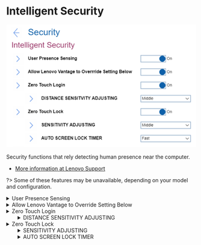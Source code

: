 # Intelligent Security #

![](./img/intelligentsecurity.png)

Security functions that rely detecting human presence near the computer.

 - [More information at Lenovo Support](https://support.lenovo.com/solutions/ht511536-smart-features)

?> Some of these features may be unavailable, depending on your model and configuration.

<details><summary>User Presence Sensing</summary>

Whether to enable functions that rely on using the IR camera to recognize the user's presence and if the user is looking at the screen.

!> Before using this feature, ensure you create your Face ID with the IR camera.

 - [More information at Lenovo Support](https://support.lenovo.com/uu/en/solutions/ht511536-smart-features)

Options:

1. **On** - Default.
2. Off

| WMI Setting name | Values | Locked by SVP | AMD/Intel |
|:---|:---|:---|:---|
| UserPresenceSensing | Disable,Enable | yes |  |

</details>

<details><summary>Allow Lenovo Vantage to Override Setting Below</summary>

Whether to allow Windows® service to prioritize the settings of Lenovo Vantage, if Lenovo Vantage is installed.

 - [More information at Lenovo Support](https://support.lenovo.com/us/en/solutions/ht505081-lenovo-vantage-using-your-pc-just-got-easier)
 - [More information at Lenovo.com](https://www.lenovo.com/us/en/software/vantage)

Options:

1. **On** - Default.
2. Off. Enforce BIOS settings. 

| WMI Setting name | Values | Locked by SVP | AMD/Intel |
|:---|:---|:---|:---|
| ZeroTouchAllowOverride | Disable,Enable | yes |  |

</details>

<details><summary>Zero Touch Login</summary>

Whether to unlock or wake up the computer automatically when you are in front of it or approaching it.

Options:

1. **On** - Default.
2. Off.

| WMI Setting name | Values | Locked by SVP | AMD/Intel |
|:---|:---|:---|:---|
| ZeroTouchLogin | Disable,Enable | yes |  |

</details>

<div style='margin-left:30px'>
<details><summary>DISTANCE SENSITIVITY ADJUSTING</summary>

!> Depends on Windows® Hello. To use it, turn on face recognition in Windows® settings.
- [More information at Microsoft.com](https://www.support.microsoft.com/en-us/windows/learn-about-windows-hello-and-set-it-up-dae28983-8242-bb2a-d3d1-87c9d265a5f0)

Options:

1. Near
1. **Middle** - Default.
1. Far

| WMI Setting name | Values | Locked by SVP | AMD/Intel |
|:---|:---|:---|:---|
| ZeroTouchLoginDistanceAdjusting | Near,Middle,Far | yes |  |

</details>
</div>
<details><summary>Zero Touch Lock</summary>

Whether to dim the display and lock the computer when user presence is not detected.

?> Can reduce the chances of unauthorized access to the computer if you leave the computer unattended and unlocked.

Options:

1. **On** - Default.
2. Off.

| WMI Setting name | Values | Locked by SVP | AMD/Intel |
|:---|:---|:---|:---|
| ZeroTouchLock | Disable,Enable | yes |  |

</details>
<div style='margin-left:30px'>
<details><summary>SENSITIVITY ADJUSTING</summary>

?> Accuracy varies by body size, posture, and frequency of movement.

Options:

1. Near
1. **Middle** - Default.
1. Far

| WMI Setting name | Values | Locked by SVP | AMD/Intel |
|:---|:---|:---|:---|
| ZeroTouchLockDistanceAdjusting | Near,Middle,Far | yes |  |

</details>

<details><summary>AUTO SCREEN LOCK TIMER</summary>

?> Uses sensors and camera to detect your presence. However, it does NOT collect any personal data.

Options:

1. **Fast** - Default.
1. Medium
1. Slow

| WMI Setting name | Values | Locked by SVP | AMD/Intel |
|:---|:---|:---|:---|
| ZeroTouchLockTimer | Fast,Medium,Slow | yes |  |

</details>
</div>
